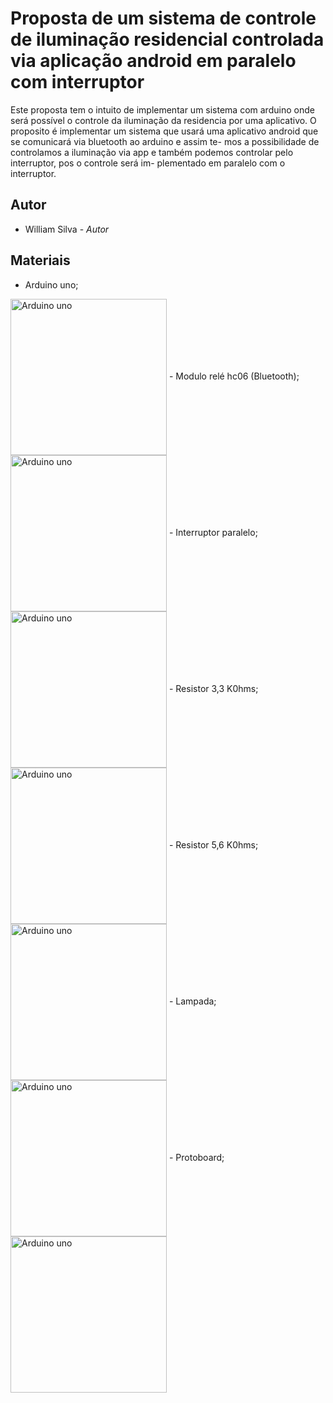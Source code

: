 
# Proposta de um sistema de controle de iluminação residencial controlada via aplicação android em paralelo com interruptor
Este proposta tem o intuito de implementar um sistema com arduino onde será possível o controle da iluminação da residencia 
por uma aplicativo.
O proposito é implementar um sistema que usará uma aplicativo android que se comunicará via bluetooth ao arduino e assim te-
mos a possibilidade de controlamos a iluminação via app e também podemos controlar pelo interruptor, pos o controle será im-
plementado em paralelo com o interruptor.

## Autor
- William Silva - *Autor*

## Materiais
- Arduino uno;
<img align="center" alt="Arduino uno" height="250" width="250" src="https://www.filipeflop.com/wp-content/uploads/2017/07/1AC01-9-1-min.jpeg" />
- Modulo relé hc06 (Bluetooth);
<img align="center" alt="Arduino uno" height="250" width="250" src="https://www.usinainfo.com.br/1021352-thickbox_default/modulo-bluetooth-hc-06-arduino-slave.jpg" />
- Interruptor paralelo;
<img align="center" alt="Arduino uno" height="250" width="250" src="https://cdn.depositosavassi.com.br/media/catalog/product/cache/1/image/1540x1540/9df78eab33525d08d6e5fb8d27136e95/m/_/m_dulo_interruptor_liz_three_way_10a_branco_-_tramontina.jpg" />
- Resistor 3,3 K0hms;
<img align="center" alt="Arduino uno" height="250" width="250" src="https://www.baudaeletronica.com.br/media/catalog/product/cache/1/image/9df78eab33525d08d6e5fb8d27136e95/c/f/cfr-25jb-3k3.jpg" />
- Resistor 5,6 K0hms;
<img align="center" alt="Arduino uno" height="250" width="250" src="https://www.dev.faranux.com/wp-content/uploads/2017/03/5.6k.jpg" />
- Lampada;
<img align="center" alt="Arduino uno" height="250" width="250" src="https://images.tcdn.com.br/img/img_prod/760588/lampada_led_12w_bulbo_branca_demi_139_1_20200311144249.jpg" />
- Protoboard;
<img align="center" alt="Arduino uno" height="250" width="250" src="https://www.filipeflop.com/wp-content/uploads/2017/07/2PB02-3.jpg" />
